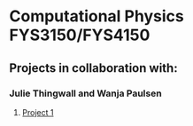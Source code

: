 # Computational Physics FYS3150/FYS4150
## Projects in collaboration with:
### Julie Thingwall and Wanja Paulsen
1. [Project 1](https://github.com/Lilleborg/Computational-Physics-FYS3150/blob/master/Projects/Project1/Project_1___FYS3150.pdf)
